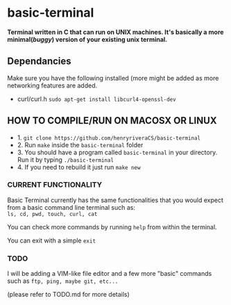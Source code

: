 <h1> basic-terminal </h1>

<b> Terminal written in C that can run on UNIX machines. It's basically a more minimal(*buggy*) version of your existing unix terminal.</b>

<h2>Dependancies</h2>
<p>Make sure you have the following installed (more might be added as more networking features are added.</p>
<ul>
  <li>curl/curl.h <code>sudo apt-get install libcurl4-openssl-dev</code></li>
</ul>

<h2> HOW TO COMPILE/RUN ON MACOSX OR LINUX</h2>
<ul>
  <li>1. <code>git clone https://github.com/henryriveraCS/basic-terminal</code> </li>
  <li>2. Run <code>make</code> inside the <code>basic-terminal</code> folder</li>
  <li>3. You should have a program called <code>basic-terminal</code> in your directory. Run it by typing <code>./basic-terminal</code></li>
  <li>4. If you need to rebuild it just run <code>make new</code></li>
</ul>

<h3>CURRENT FUNCTIONALITY</h3>
<p>
  Basic Terminal currently has the same functionalities that you would expect from a basic command line terminal such as: 
  <br>
  <code>ls, cd, pwd, touch, curl, cat</code><p>You can check more commands by running <code>help</code> from within the terminal.</p> You can exit with a simple <code>exit</code>
</p>
  <h3>TODO</h3>
  <p>I will be adding a VIM-like file editor and a few more "basic" commands such as <code>ftp, ping, maybe git, etc...</code></p>
  <p>(please refer to TODO.md for more details)</p>
